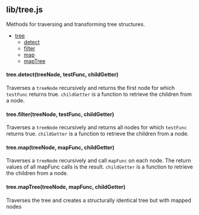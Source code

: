 ## lib/tree.js

Methods for traversing and transforming tree structures.


- [tree](#tree)
  - [detect](#tree-detect)
  - [filter](#tree-filter)
  - [map](#tree-map)
  - [mapTree](#tree-mapTree)

#### <a name="tree-detect"></a>tree.detect(treeNode, testFunc, childGetter)

 Traverses a `treeNode` recursively and returns the first node for which
 `testFunc` returns true. `childGetter` is a function to retrieve the
 children from a node.

#### <a name="tree-filter"></a>tree.filter(treeNode, testFunc, childGetter)

 Traverses a `treeNode` recursively and returns all nodes for which
 `testFunc` returns true. `childGetter` is a function to retrieve the
 children from a node.

#### <a name="tree-map"></a>tree.map(treeNode, mapFunc, childGetter)

 Traverses a `treeNode` recursively and call `mapFunc` on each node. The
 return values of all mapFunc calls is the result. `childGetter` is a
 function to retrieve the children from a node.

#### <a name="tree-mapTree"></a>tree.mapTree(treeNode, mapFunc, childGetter)

 Traverses the tree and creates a structurally identical tree but with
 mapped nodes